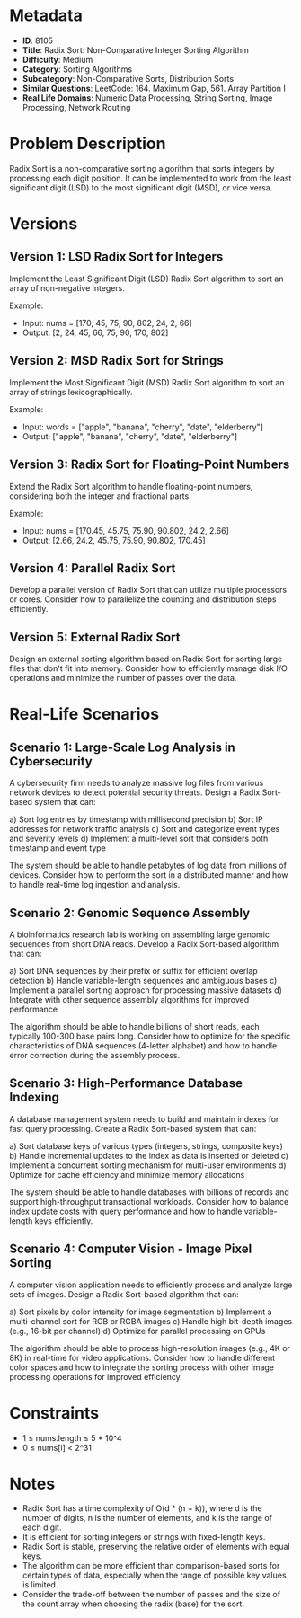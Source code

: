 # Metadata

- **ID**: 8105
- **Title**: Radix Sort: Non-Comparative Integer Sorting Algorithm
- **Difficulty**: Medium
- **Category**: Sorting Algorithms
- **Subcategory**: Non-Comparative Sorts, Distribution Sorts
- **Similar Questions**: LeetCode: 164. Maximum Gap, 561. Array Partition I
- **Real Life Domains**: Numeric Data Processing, String Sorting, Image Processing, Network Routing

# Problem Description

Radix Sort is a non-comparative sorting algorithm that sorts integers by processing each digit position. It can be implemented to work from the least significant digit (LSD) to the most significant digit (MSD), or vice versa.

# Versions

## Version 1: LSD Radix Sort for Integers

Implement the Least Significant Digit (LSD) Radix Sort algorithm to sort an array of non-negative integers.

Example:
- Input: nums = [170, 45, 75, 90, 802, 24, 2, 66]
- Output: [2, 24, 45, 66, 75, 90, 170, 802]

## Version 2: MSD Radix Sort for Strings

Implement the Most Significant Digit (MSD) Radix Sort algorithm to sort an array of strings lexicographically.

Example:
- Input: words = ["apple", "banana", "cherry", "date", "elderberry"]
- Output: ["apple", "banana", "cherry", "date", "elderberry"]

## Version 3: Radix Sort for Floating-Point Numbers

Extend the Radix Sort algorithm to handle floating-point numbers, considering both the integer and fractional parts.

Example:
- Input: nums = [170.45, 45.75, 75.90, 90.802, 24.2, 2.66]
- Output: [2.66, 24.2, 45.75, 75.90, 90.802, 170.45]

## Version 4: Parallel Radix Sort

Develop a parallel version of Radix Sort that can utilize multiple processors or cores. Consider how to parallelize the counting and distribution steps efficiently.

## Version 5: External Radix Sort

Design an external sorting algorithm based on Radix Sort for sorting large files that don't fit into memory. Consider how to efficiently manage disk I/O operations and minimize the number of passes over the data.

# Real-Life Scenarios

## Scenario 1: Large-Scale Log Analysis in Cybersecurity

A cybersecurity firm needs to analyze massive log files from various network devices to detect potential security threats. Design a Radix Sort-based system that can:

a) Sort log entries by timestamp with millisecond precision
b) Sort IP addresses for network traffic analysis
c) Sort and categorize event types and severity levels
d) Implement a multi-level sort that considers both timestamp and event type

The system should be able to handle petabytes of log data from millions of devices. Consider how to perform the sort in a distributed manner and how to handle real-time log ingestion and analysis.

## Scenario 2: Genomic Sequence Assembly

A bioinformatics research lab is working on assembling large genomic sequences from short DNA reads. Develop a Radix Sort-based algorithm that can:

a) Sort DNA sequences by their prefix or suffix for efficient overlap detection
b) Handle variable-length sequences and ambiguous bases
c) Implement a parallel sorting approach for processing massive datasets
d) Integrate with other sequence assembly algorithms for improved performance

The algorithm should be able to handle billions of short reads, each typically 100-300 base pairs long. Consider how to optimize for the specific characteristics of DNA sequences (4-letter alphabet) and how to handle error correction during the assembly process.

## Scenario 3: High-Performance Database Indexing

A database management system needs to build and maintain indexes for fast query processing. Create a Radix Sort-based system that can:

a) Sort database keys of various types (integers, strings, composite keys)
b) Handle incremental updates to the index as data is inserted or deleted
c) Implement a concurrent sorting mechanism for multi-user environments
d) Optimize for cache efficiency and minimize memory allocations

The system should be able to handle databases with billions of records and support high-throughput transactional workloads. Consider how to balance index update costs with query performance and how to handle variable-length keys efficiently.

## Scenario 4: Computer Vision - Image Pixel Sorting

A computer vision application needs to efficiently process and analyze large sets of images. Design a Radix Sort-based algorithm that can:

a) Sort pixels by color intensity for image segmentation
b) Implement a multi-channel sort for RGB or RGBA images
c) Handle high bit-depth images (e.g., 16-bit per channel)
d) Optimize for parallel processing on GPUs

The algorithm should be able to process high-resolution images (e.g., 4K or 8K) in real-time for video applications. Consider how to handle different color spaces and how to integrate the sorting process with other image processing operations for improved efficiency.

# Constraints

- 1 ≤ nums.length ≤ 5 * 10^4
- 0 ≤ nums[i] < 2^31

# Notes

- Radix Sort has a time complexity of O(d * (n + k)), where d is the number of digits, n is the number of elements, and k is the range of each digit.
- It is efficient for sorting integers or strings with fixed-length keys.
- Radix Sort is stable, preserving the relative order of elements with equal keys.
- The algorithm can be more efficient than comparison-based sorts for certain types of data, especially when the range of possible key values is limited.
- Consider the trade-off between the number of passes and the size of the count array when choosing the radix (base) for the sort.